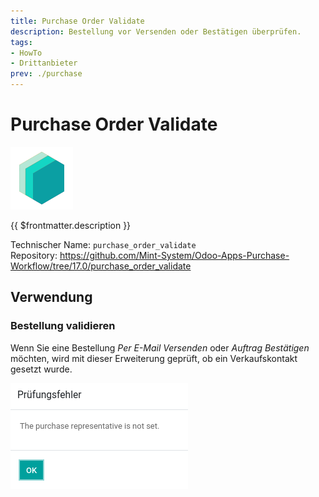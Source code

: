 ```yaml
---
title: Purchase Order Validate
description: Bestellung vor Versenden oder Bestätigen überprüfen.
tags:
- HowTo
- Drittanbieter
prev: ./purchase
---
```

# Purchase Order Validate
![icon_oms_box](attachments/icons_odoo_mint_system.png)

{{ $frontmatter.description }}

Technischer Name: `purchase_order_validate`\
Repository: <https://github.com/Mint-System/Odoo-Apps-Purchase-Workflow/tree/17.0/purchase_order_validate>

## Verwendung

### Bestellung validieren

Wenn Sie eine Bestellung *Per E-Mail Versenden* oder *Auftrag Bestätigen* möchten, wird mit dieser Erweiterung geprüft, ob ein Verkaufskontakt gesetzt wurde.

![](attachments/Purchase%20Order%20Validate%20Message.png)